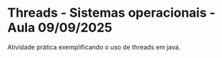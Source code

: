# Threads - Sistemas operacionais - Aula 09/09/2025


Atividade prática exemplificando o uso de threads em java.